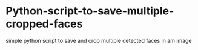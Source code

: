# Python-script-to-save-multiple-cropped-faces
simple python script to save and crop multiple detected faces in am image
